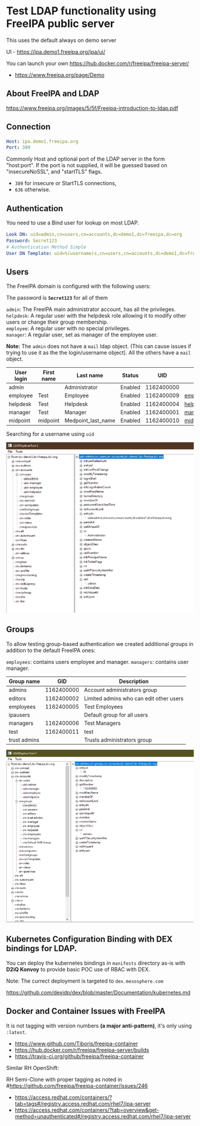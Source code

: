 # Test LDAP functionality using FreeIPA public server 

This uses the default always on demo server

UI - https://ipa.demo1.freeipa.org/ipa/ui/  

You can launch your own https://hub.docker.com/r/freeipa/freeipa-server/

* https://www.freeipa.org/page/Demo

## About FreeIPA and LDAP

https://www.freeipa.org/images/5/5f/Freeipa-introduction-to-ldap.pdf

## Connection 

```yaml
Host: ipa.demo1.freeipa.org
Port: 389
```

Commonly Host and optional port of the LDAP server in the form "host:port".
If the port is not supplied, it will be guessed based on "insecureNoSSL", and "startTLS" flags. 

* `389` for insecure or StartTLS connections, 
* `636` otherwise.

## Authentication

You need to use a Bind user for lookup on most LDAP. 

```yaml
Look DN: uid=admin,cn=users,cn=accounts,dc=demo1,dc=freeipa,dc=org
Password: Secret123
# Authentication Method Simple
User DN Template: uid=%(username)s,cn=users,cn=accounts,dc=demo1,dc=freeipa,dc=org
```


## Users

The FreeIPA domain is configured with the following users:

The password is **`Secret123`** for all of them

`admin`: The FreeIPA main administrator account, has all the privileges.  
`helpdesk`: A regular user with the helpdesk role allowing it to modify other users or change their group membership.  
`employee`: A regular user with no special privileges.  
`manager`: A regular user, set as manager of the employee user.  

**Note:** The `admin` does not have a `mail` ldap object. (This can cause issues if trying to use it as the the login/username object). All the others have a `mail` object.

|User login|	First name	|Last name	|Status	|UID	|Email address|
|---|---|---|---|---|---|
|admin||Administrator|Enabled|1162400000||
|employee|Test|Employee| Enabled|1162400009|employee@demo1.freeipa.org|
|helpdesk|Test|Helpdesk| Enabled|1162400004|helpdesk@demo1.freeipa.org|
|manager|Test|Manager| Enabled|1162400001|manager@demo1.freeipa.org|
|midpoint|midpoint|Medpoint_last_name| Enabled|1162400010|midpoint@demo1.freeipa.org|

Searching for a username using `uid`

![Searching for a username using `uid`](media/user-sn.png)

## Groups

To allow testing group-based authentication we created additional groups in addition to the default FreeIPA ones:

`employees`: contains users employee and manager.
`managers`: contains user manager.  

|Group name|	GID	|Description|
|---|---|---|
|admins|1162400000|Account administrators group|
|editors|1162400002|Limited admins who can edit other users|
|employees|1162400005|Test Employees|
|ipausers||Default group for all users|
|managers|1162400006|Test Managers|
|test|1162400011|test|
|trust admins||Trusts administrators group|

![Searching for a group using `cn`](media/group-cn.png)

## Kubernetes Configuration Binding with DEX bindings for LDAP.

You can deploy the kubernetes bindings in `manifests` directory as-is with **D2iQ Konvoy** to provide basic POC use of RBAC with DEX.

Note: The currect deployment is targeted to `dex.mesosphere.com` 

https://github.com/dexidp/dex/blob/master/Documentation/kubernetes.md

## Docker and Container Issues with FreeIPA

It is not tagging with version numbers **(a major anti-pattern)**, it's only using `:latest`.

* https://www.github.com/Tiboris/freeipa-container
* https://hub.docker.com/r/freeipa/freeipa-server/builds
* https://travis-ci.org/github/freeipa/freeipa-container

Similar RH OpenShift:  

RH Semi-Clone with proper tagging as noted in #https://github.com/freeipa/freeipa-container/issues/246  

* https://access.redhat.com/containers/?tab=tags#/registry.access.redhat.com/rhel7/ipa-server  
* https://access.redhat.com/containers/?tab=overview&get-method=unauthenticated#/registry.access.redhat.com/rhel7/ipa-server  
